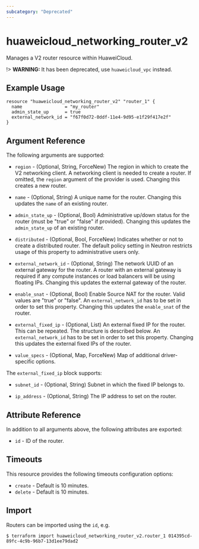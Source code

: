 ```yaml
---
subcategory: "Deprecated"
---
```


# huaweicloud_networking_router_v2

Manages a V2 router resource within HuaweiCloud.

!> **WARNING:** It has been deprecated, use `huaweicloud_vpc` instead.

## Example Usage

```hcl
resource "huaweicloud_networking_router_v2" "router_1" {
  name                = "my_router"
  admin_state_up      = true
  external_network_id = "f67f0d72-0ddf-11e4-9d95-e1f29f417e2f"
}
```

## Argument Reference

The following arguments are supported:

* `region` - (Optional, String, ForceNew) The region in which to create the V2 networking client. A networking client is
  needed to create a router. If omitted, the
  `region` argument of the provider is used. Changing this creates a new router.

* `name` - (Optional, String) A unique name for the router. Changing this updates the `name` of an existing router.

* `admin_state_up` - (Optional, Bool) Administrative up/down status for the router
  (must be "true" or "false" if provided). Changing this updates the
  `admin_state_up` of an existing router.

* `distributed` - (Optional, Bool, ForceNew) Indicates whether or not to create a distributed router. The default policy
  setting in Neutron restricts usage of this property to administrative users only.

* `external_network_id` - (Optional, String) The network UUID of an external gateway for the router. A router with an
  external gateway is required if any compute instances or load balancers will be using floating IPs. Changing this
  updates the external gateway of the router.

* `enable_snat` - (Optional, Bool) Enable Source NAT for the router. Valid values are
  "true" or "false". An `external_network_id` has to be set in order to set this property. Changing this updates
  the `enable_snat` of the router.

* `external_fixed_ip` - (Optional, List) An external fixed IP for the router. This can be repeated. The structure is
  described below. An `external_network_id`
  has to be set in order to set this property. Changing this updates the external fixed IPs of the router.

* `value_specs` - (Optional, Map, ForceNew) Map of additional driver-specific options.

The `external_fixed_ip` block supports:

* `subnet_id` - (Optional, String) Subnet in which the fixed IP belongs to.

* `ip_address` - (Optional, String) The IP address to set on the router.

## Attribute Reference

In addition to all arguments above, the following attributes are exported:

* `id` - ID of the router.

## Timeouts

This resource provides the following timeouts configuration options:

* `create` - Default is 10 minutes.
* `delete` - Default is 10 minutes.

## Import

Routers can be imported using the `id`, e.g.

```
$ terraform import huaweicloud_networking_router_v2.router_1 014395cd-89fc-4c9b-96b7-13d1ee79dad2
```

